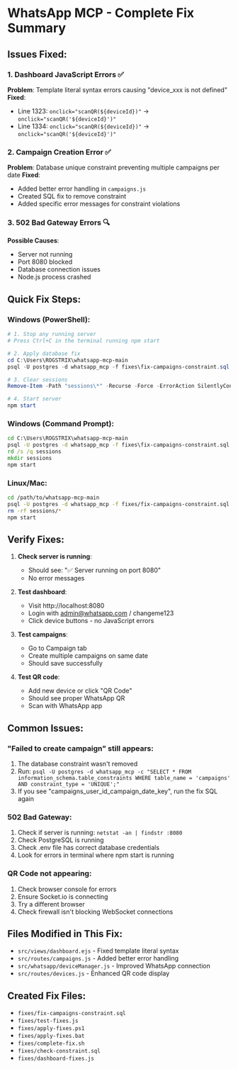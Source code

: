 # WhatsApp MCP - Complete Fix Summary

## Issues Fixed:

### 1. Dashboard JavaScript Errors ✅
**Problem**: Template literal syntax errors causing "device_xxx is not defined"
**Fixed**: 
- Line 1323: `onclick="scanQR(${deviceId})"` → `onclick="scanQR('${deviceId}')"`
- Line 1334: `onclick="scanQR(${deviceId})"` → `onclick="scanQR('${deviceId}')"`

### 2. Campaign Creation Error ✅
**Problem**: Database unique constraint preventing multiple campaigns per date
**Fixed**: 
- Added better error handling in `campaigns.js`
- Created SQL fix to remove constraint
- Added specific error messages for constraint violations

### 3. 502 Bad Gateway Errors 🔍
**Possible Causes**:
- Server not running
- Port 8080 blocked
- Database connection issues
- Node.js process crashed

## Quick Fix Steps:

### Windows (PowerShell):
```powershell
# 1. Stop any running server
# Press Ctrl+C in the terminal running npm start

# 2. Apply database fix
cd C:\Users\ROGSTRIX\whatsapp-mcp-main
psql -U postgres -d whatsapp_mcp -f fixes\fix-campaigns-constraint.sql

# 3. Clear sessions
Remove-Item -Path "sessions\*" -Recurse -Force -ErrorAction SilentlyContinue

# 4. Start server
npm start
```

### Windows (Command Prompt):
```cmd
cd C:\Users\ROGSTRIX\whatsapp-mcp-main
psql -U postgres -d whatsapp_mcp -f fixes\fix-campaigns-constraint.sql
rd /s /q sessions
mkdir sessions
npm start
```

### Linux/Mac:
```bash
cd /path/to/whatsapp-mcp-main
psql -U postgres -d whatsapp_mcp -f fixes/fix-campaigns-constraint.sql
rm -rf sessions/*
npm start
```

## Verify Fixes:

1. **Check server is running**:
   - Should see: "✅ Server running on port 8080"
   - No error messages

2. **Test dashboard**:
   - Visit http://localhost:8080
   - Login with admin@whatsapp.com / changeme123
   - Click device buttons - no JavaScript errors

3. **Test campaigns**:
   - Go to Campaign tab
   - Create multiple campaigns on same date
   - Should save successfully

4. **Test QR code**:
   - Add new device or click "QR Code"
   - Should see proper WhatsApp QR
   - Scan with WhatsApp app

## Common Issues:

### "Failed to create campaign" still appears:
1. The database constraint wasn't removed
2. Run: `psql -U postgres -d whatsapp_mcp -c "SELECT * FROM information_schema.table_constraints WHERE table_name = 'campaigns' AND constraint_type = 'UNIQUE';"`
3. If you see "campaigns_user_id_campaign_date_key", run the fix SQL again

### 502 Bad Gateway:
1. Check if server is running: `netstat -an | findstr :8080`
2. Check PostgreSQL is running
3. Check .env file has correct database credentials
4. Look for errors in terminal where npm start is running

### QR Code not appearing:
1. Check browser console for errors
2. Ensure Socket.io is connecting
3. Try a different browser
4. Check firewall isn't blocking WebSocket connections

## Files Modified in This Fix:
- `src/views/dashboard.ejs` - Fixed template literal syntax
- `src/routes/campaigns.js` - Added better error handling
- `src/whatsapp/deviceManager.js` - Improved WhatsApp connection
- `src/routes/devices.js` - Enhanced QR code display

## Created Fix Files:
- `fixes/fix-campaigns-constraint.sql`
- `fixes/test-fixes.js`
- `fixes/apply-fixes.ps1`
- `fixes/apply-fixes.bat`
- `fixes/complete-fix.sh`
- `fixes/check-constraint.sql`
- `fixes/dashboard-fixes.js`
